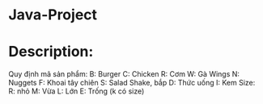 # Java-Project
# Description:

Quy định mã sản phẩm: 
B: Burger
C: Chicken
R: Cơm
W: Gà Wings
N: Nuggets
F: Khoai tây chiên
S: Salad Shake, bắp
D: Thức uống
I: Kem
Size:
R: nhỏ
M: Vừa
L: Lớn
E: Trống (k có size)